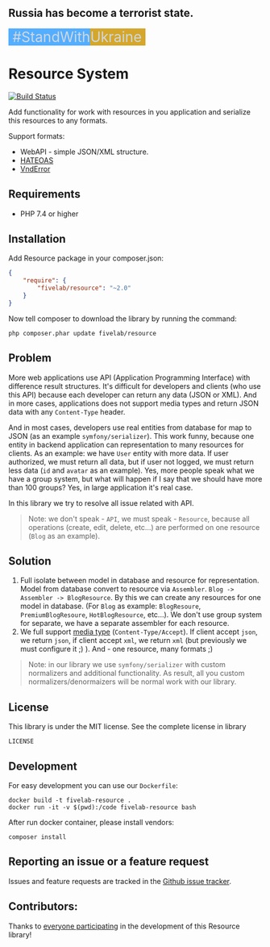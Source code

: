 ## Russia has become a terrorist state.

<div style="font-size: 2em; color: #d0d7de;">
    <span style="background-color: #54aeff">&nbsp;#StandWith</span><span style="background-color: #d4a72c">Ukraine&nbsp;</span>
</div>


Resource System
===============

[![Build Status](https://github.com/FiveLab/Resource/workflows/Testing/badge.svg?branch=master)](https://github.com/FiveLab/Resource/actions)

Add functionality for work with resources in you application and serialize this resources to any formats.

Support formats:

* WebAPI - simple JSON/XML structure.
* [HATEOAS](https://en.wikipedia.org/wiki/HATEOAS)
* [VndError](https://github.com/blongden/vnd.error)

Requirements
------------

* PHP 7.4 or higher

Installation
------------

Add Resource package in your composer.json:

````json
{
    "require": {
        "fivelab/resource": "~2.0"
    }
}
````

Now tell composer to download the library by running the command:

```shell script
php composer.phar update fivelab/resource
```

Problem
-------

More web applications use API (Application Programming Interface) with difference result structures. It's difficult 
for developers and clients (who use this API) because each developer can return any data (JSON or XML).
And in more cases, applications does not support media types and return JSON data with any `Content-Type` header.

And in most cases, developers use real entities from database for map to JSON (as an example `symfony/serializer`). 
This work funny, because one entity in backend application can representation to many resources for clients. As an example:
we have `User` entity with more data. If user authorized, we must return all data, but if user not logged, we must
return less data (`id` and `avatar` as an example). Yes, more people speak what we have a group system, 
but what will happen if I say that we should have more than 100 groups? Yes, in large application it's real case.

In this library we try to resolve all issue related with API.

> Note: we don't speak - `API`, we must speak - `Resource`, 
> because all operations (create, edit, delete, etc...) are performed on one resource (`Blog` as an example).

Solution
--------

1. Full isolate between model in database and resource for representation.
   Model from database convert to resource via `Assembler`.
   `Blog -> Assembler -> BlogResource`. By this we can create any resources for one model in database. 
   (For `Blog` as example: `BlogResoure`, `PremiumBlogResoure`, `HotBlogResource`, etc...). 
   We don't use group system for separate, we have a separate assembler for each resource. 
2. We full support [media type](https://en.wikipedia.org/wiki/Media_type) (`Content-Type/Accept`). 
   If client accept `json`, we return `json`, if client accept `xml`, we return `xml` 
   (but previously we must configure it ;) ). And - one resource, many formats ;)
   
> Note: in our library we use `symfony/serializer` with custom normalizers and additional functionality.
> As result, all you custom normalizers/denormaizers will be normal work with our library. 

License
-------

This library is under the MIT license. See the complete license in library

```
LICENSE
```

Development
-----------

For easy development you can use our `Dockerfile`:

```shell script
docker build -t fivelab-resource .
docker run -it -v $(pwd):/code fivelab-resource bash
```

After run docker container, please install vendors:

```shell script
composer install
```

Reporting an issue or a feature request
---------------------------------------

Issues and feature requests are tracked in the [Github issue tracker](https://github.com/FiveLab/Resource/issues).

Contributors:
-------------

Thanks to [everyone participating](https://github.com/FiveLab/Resource/graphs/contributors) in the development of this Resource library!
